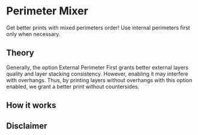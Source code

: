 # Perimeter Mixer
Get better prints with mixed perimeters order! Use internal perimeters first only when necessary.

## Theory
Generally, the option External Perimeter First grants better external layers quality and layer stacking consistency. However, enabling it may interfere with overhangs. Thus, by printing layers without overhangs with this option enabled, we grant a better print without countersides.
## How it works

## Disclaimer
